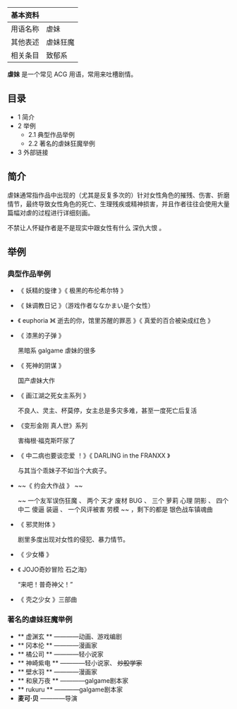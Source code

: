 |  **基本资料**  ||
|---|---|
|用语名称  |  虐妹   |
|其他表述  |  虐妹狂魔   |
|相关条目  |  致郁系   |
  
**虐妹** 是一个常见  ACG  用语，常用来吐槽剧情。

##  目录

  * 1  简介 
  * 2  举例 
    * 2.1  典型作品举例 
    * 2.2  著名的虐妹狂魔举例 
  * 3  外部链接 

##  简介

虐妹通常指作品中出现的（尤其是反复多次的）针对女性角色的摧残、伤害、折磨情节，最终导致女性角色的死亡、生理残疾或精神损害，并且作者往往会使用大量篇幅对虐的过程进行详细刻画。

不禁让人怀疑作者是不是现实中跟女性有什么  深仇大恨  。

##  举例

###  典型作品举例

  * 《  妖精的旋律  》《  极黑的布伦希尔特  》 
  * 《  妹调教日记  》（游戏作者ななかまい是个女性） 
  * 《  euphoria  》《  逝去的你，馆里苏醒的罪恶  》《  真爱的百合被染成红色  》 
  * 《  漆黑的子弹  》 

     黑暗系  galgame  虐妹的很多 

  * 《  死神的阴谋  》 

     国产虐妹大作 

  * 《  画江湖之死女主系列  》 

     不良人、灵主、杯莫停，女主总是多灾多难，甚至一度死亡后复活 

  * 《变形金刚 真人世》系列 

     害梅根·福克斯吓尿了 

  * 《  中二病也要谈恋爱  ！》《  DARLING in the FRANXX  》 

     与其当个乖妺子不如当个大疯子。 

  * ~~《 约会大作战  》 ~~

     ~~ 一个友军误伤狂魔  、  两个  天才  废材  BUG  、  三个  萝莉  心理  阴影  、  四个  中二  傻逼  装逼  、  一个风评被害  劳模  ~~ ，剩下的都是  银色战车镇魂曲 

  * 《  邪灵附体  》 

     剧里多度出现对女性的侵犯、暴力情节。 

  * 《  少女椿  》 
  * 《  JOJO奇妙冒险  石之海》 

     “来吧！普奇神父！” 

  * 《  壳之少女  》三部曲 

###  著名的虐妹狂魔举例

  * ** 虚渊玄  ** ————动画、游戏编剧 
  * ** 冈本伦  ** ————漫画家 
  * ** 橘公司  ** ————轻小说家 
  * ** 神崎紫电  ** ————轻小说家、 ~~炒股学家~~
  * ** 壁水羽  ** ————漫画家 
  * ** 和泉万夜  ** ————galgame剧本家 
  * ** rukuru  ** ————galgame剧本家 
  * **麦可·贝** ————导演 